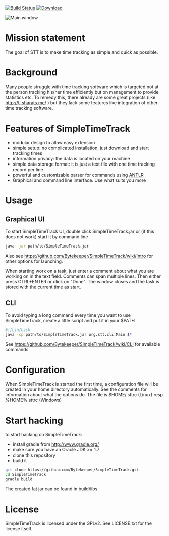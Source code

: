 [![Build Status](https://travis-ci.org/Bytekeeper/STT.svg)](https://travis-ci.org/Bytekeeper/STT) [ ![Download](https://api.bintray.com/packages/bytekeeper/generic/SimpleTimeTrack/images/download.png) ](https://bintray.com/bytekeeper/generic/SimpleTimeTrack/_latestVersion)

![Main window](https://raw.githubusercontent.com/Bytekeeper/SimpleTimeTrack/master/doc/MainApp.png)

# Mission statement 

The goal of STT is to make time tracking as simple and quick as possible.

# Background

Many people struggle with time tracking software which is targeted not at the person tracking his/her time efficiently but on management to provide statistics etc.
To remedy this, there already are some great projects (like http://ti.sharats.me/ ) but they lack some features like integration of other time tracking software.

# Features of SimpleTimeTrack

- modular design to allow easy extension
- simple setup: no complicated installation, just download and start tracking times
- information privacy: the data is located on your machine
- simple data storage format: it is just a text file with one time tracking record per line
- powerful and customizable parser for commands using [ANTLR](http://www.antlr.org/)
- Graphical and command line interface. Use what suits you more

# Usage

## Graphical UI

To start SimpleTimeTrack UI, double click SimpleTimeTrack.jar or (if this does not work) start it by command line 
```bash
java -jar path/to/SimpleTimeTrack.jar
```

Also see https://github.com/Bytekeeper/SimpleTimeTrack/wiki/Intro for other options for launching.

When starting work on a task, just enter a comment about what you are working on in the text field. Comments can span multiple lines. Then either press CTRL+ENTER or click on "Done". The window closes and the task is stored with the current time as start.

## CLI

To avoid typing a long command every time you want to use SimpleTimeTrack, create a little script and put it in your $PATH
```bash
#!/bin/bash
java -cp path/to/SimpleTimeTrack.jar org.stt.cli.Main $*
```

See https://github.com/Bytekeeper/SimpleTimeTrack/wiki/CLI for available commands

# Configuration

When SimpleTimeTrack is started the first time, a configuration file will be created in your home directory automatically. See the comments for information about what the options do.
The file is $HOME/.sttrc (Linux) resp. %HOME%\.sttrc (Windows)

# Start hacking

to start hacking on SimpleTimeTrack:
- install gradle from http://www.gradle.org/
- make sure you have an Oracle JDK >= 1.7
- clone this repository 
- build it
```bash
git clone https://github.com/Bytekeeper/SimpleTimeTrack.git
cd SimpleTimeTrack
gradle build
```
The created fat jar can be found in build/libs

# License

SimpleTimeTrack is licensed under the GPLv2. See LICENSE.txt for the license itself.
